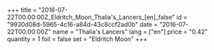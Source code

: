 +++
title = "2016-07-22T00:00:00Z_Eldritch_Moon_Thalia's_Lancers_[en]_false"
id = "9930d08d-5965-4c16-a84d-43c8ccf2ad0b"
date = "2016-07-22T00:00:00Z"
name = "Thalia's Lancers"
lang = ["en"]
price = "0.42"
quantity = 1
foil = false
set = "Eldritch Moon"
+++
